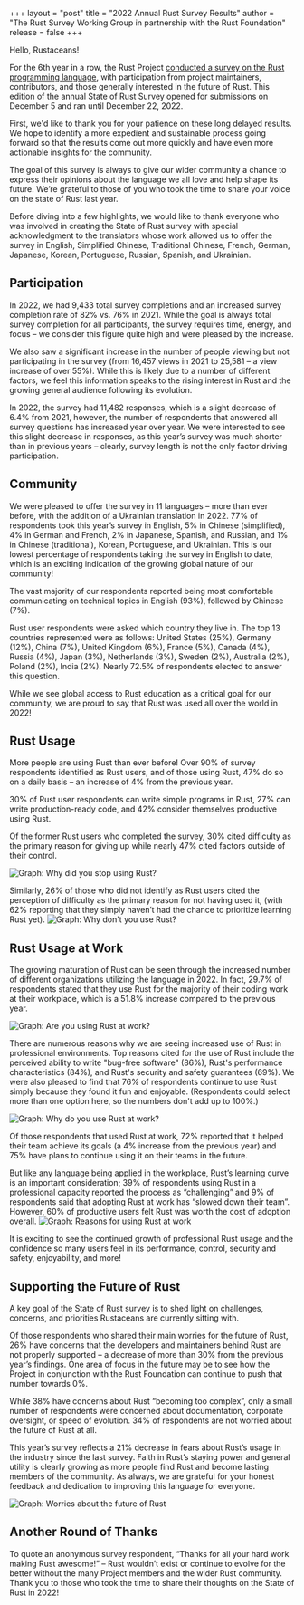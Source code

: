 +++
layout = "post"
title = "2022 Annual Rust Survey Results"
author = "The Rust Survey Working Group in partnership with the Rust Foundation"
release = false
+++

Hello, Rustaceans!

For the 6th year in a row, the Rust Project [conducted a survey on the Rust programming language](https://blog.rust-lang.org/2022/12/05/survey-launch.html), with participation from project maintainers, contributors, and those generally interested in the future of Rust. This edition of the annual State of Rust Survey opened for submissions on December 5 and ran until December 22, 2022. 

First, we'd like to thank you for your patience on these long delayed results. We hope to identify a more expedient and sustainable process going forward so that the results come out more quickly and have even more actionable insights for the community.

The goal of this survey is always to give our wider community a chance to express their opinions about the language we all love and help shape its future. We’re grateful to those of you who took the time to share your voice on the state of Rust last year. 

Before diving into a few highlights, we would like to thank everyone who was involved in creating the State of Rust survey with special acknowledgment to the translators whose work allowed us to offer the survey in English, Simplified Chinese, Traditional Chinese, French, German, Japanese, Korean, Portuguese, Russian, Spanish, and Ukrainian. 

## Participation

In 2022, we had 9,433 total survey completions and an increased survey completion rate of 82% vs. 76% in 2021. While the goal is always total survey completion for all participants, the survey requires time, energy, and focus – we consider this figure quite high and were pleased by the increase. 

We also saw a significant increase in the number of people viewing but not participating in the survey (from 16,457 views in 2021 to 25,581 – a view increase of over 55%). While this is likely due to a number of different factors, we feel this information speaks to the rising interest in Rust and the growing general audience following its evolution. 

In 2022, the survey had 11,482 responses, which is a slight decrease of 6.4% from 2021, however, the number of respondents that answered all survey questions has increased year over year. We were interested to see this slight decrease in responses, as this year’s survey was much shorter than in previous years – clearly, survey length is not the only factor driving participation.

## Community

We were pleased to offer the survey in 11 languages – more than ever before, with the addition of a Ukrainian translation in 2022. 77% of respondents took this year’s survey in English, 5% in Chinese (simplified), 4% in German and French, 2% in Japanese, Spanish, and Russian, and 1% in Chinese (traditional), Korean, Portuguese, and Ukrainian. This is our lowest percentage of respondents taking the survey in English to date, which is an exciting indication of the growing global nature of our community!

The vast majority of our respondents reported being most comfortable communicating on technical topics in English (93%), followed by Chinese (7%). 

Rust user respondents were asked which country they live in. The top 13 countries represented were as follows: United States (25%), Germany (12%), China (7%), United Kingdom (6%), France (5%), Canada (4%), Russia (4%), Japan (3%), Netherlands (3%), Sweden (2%), Australia (2%), Poland (2%), India (2%). Nearly 72.5% of respondents elected to answer this question. 

While we see global access to Rust education as a critical goal for our community, we are proud to say that Rust was used all over the world in 2022!

## Rust Usage

More people are using Rust than ever before! Over 90% of survey respondents identified as Rust users, and of those using Rust, 47% do so on a daily basis – an increase of 4% from the previous year. 

30% of Rust user respondents can write simple programs in Rust, 27% can write production-ready code, and 42% consider themselves productive using Rust. 

Of the former Rust users who completed the survey, 30% cited difficulty as the primary reason for giving up while nearly 47% cited factors outside of their control. 

![Graph: Why did you stop using Rust?](../../../images/2023-08-rust-survey-2022/no-longer-using.png)

Similarly, 26% of those who did not identify as Rust users cited the perception of difficulty as the primary reason for not having used it, (with 62% reporting that they simply haven’t had the chance to prioritize learning Rust yet). 
![Graph: Why don't you use Rust?](../../../images/2023-08-rust-survey-2022/dont-use.png)

## Rust Usage at Work

The growing maturation of Rust can be seen through the increased number of different organizations utilizing the language in 2022. In fact, 29.7% of respondents stated that they use Rust for the majority of their coding work at their workplace, which is a 51.8% increase compared to the previous year.

![Graph: Are you using Rust at work?](../../../images/2023-08-rust-survey-2022/rust-work.png)

There are numerous reasons why we are seeing increased use of Rust in professional environments. Top reasons cited for the use of Rust include the perceived ability to write "bug-free software" (86%), Rust's performance characteristics (84%), and Rust's security and safety guarantees (69%). We were also pleased to find that 76% of respondents continue to use Rust simply because they found it fun and enjoyable. (Respondents could select more than one option here, so the numbers don't add up to 100%.)

![Graph: Why do you use Rust at work?](../../../images/2023-08-rust-survey-2022/why-at-work.png)

Of those respondents that used Rust at work, 72% reported that it helped their team achieve its goals (a 4% increase from the previous year) and 75% have plans to continue using it on their teams in the future. 

But like any language being applied in the workplace, Rust’s learning curve is an important consideration; 39% of respondents using Rust in a professional capacity reported the process as “challenging” and 9% of respondents said that adopting Rust at work has “slowed down their team”. However, 60% of productive users felt Rust was worth the cost of adoption overall. 
![Graph: Reasons for using Rust at work](../../../images/2023-08-rust-survey-2022/experiences.png)

It is exciting to see the continued growth of professional Rust usage and the confidence so many users feel in its performance, control, security and safety, enjoyability, and more!

## Supporting the Future of Rust

A key goal of the State of Rust survey is to shed light on challenges, concerns, and priorities Rustaceans are currently sitting with. 

Of those respondents who shared their main worries for the future of Rust, 26% have concerns that the developers and maintainers behind Rust are not properly supported – a decrease of more than 30% from the previous year’s findings. One area of focus in the future may be to see how the Project in conjunction with the Rust Foundation can continue to push that number towards 0%.

While 38% have concerns about Rust “becoming too complex”, only a small number of respondents were concerned about documentation, corporate oversight, or speed of evolution. 34% of respondents are not worried about the future of Rust at all.

This year’s survey reflects a 21% decrease in fears about Rust’s usage in the industry since the last survey. Faith in Rust’s staying power and general utility is clearly growing as more people find Rust and become lasting members of the community. As always, we are grateful for your honest feedback and dedication to improving this language for everyone. 

![Graph: Worries about the future of Rust](../../../images/2023-08-rust-survey-2022/future.png)

## Another Round of Thanks

To quote an anonymous survey respondent, “Thanks for all your hard work making Rust awesome!” – Rust wouldn’t exist or continue to evolve for the better without the many Project members and the wider Rust community. Thank you to those who took the time to share their thoughts on the State of Rust in 2022! 

